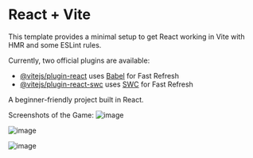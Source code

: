 # React + Vite

This template provides a minimal setup to get React working in Vite with HMR and some ESLint rules.

Currently, two official plugins are available:

- [@vitejs/plugin-react](https://github.com/vitejs/vite-plugin-react/blob/main/packages/plugin-react/README.md) uses [Babel](https://babeljs.io/) for Fast Refresh
- [@vitejs/plugin-react-swc](https://github.com/vitejs/vite-plugin-react-swc) uses [SWC](https://swc.rs/) for Fast Refresh

A beginner-friendly project built in React.

Screenshots of the Game:
![image](https://github.com/Ashish-619/Dice-Game/assets/69628496/80fad395-cdfe-4c8e-ba25-07990554957a)

![image](https://github.com/Ashish-619/Dice-Game/assets/69628496/e8193988-ecd9-4bb1-9430-9fbb3a7db7d9)

![image](https://github.com/Ashish-619/Dice-Game/assets/69628496/f19a311d-4c08-4912-b55f-5d8c8b006086)

